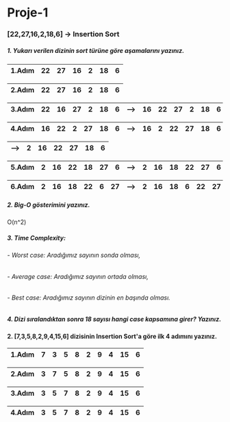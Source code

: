 # Proje-1
### [22,27,16,2,18,6] -> Insertion Sort

##### 1. Yukarı verilen dizinin sort türüne göre aşamalarını yazınız.


|1.Adım|22|27|16|2|18|6|     
|------|- |- |- |-|- |-|


|2.Adım|22|27|16|2|18|6|     
|------|- |- |- |-|- |-|

|3.Adım|22|16|27|2|18|6|-->|16|22|27|2|18|6|
|------|- |- |- |-|- |-|----|- |- |- |-|- |-|

|4.Adım|16|22|2|27|18|6|-->|16|2|22|27|18|6|
|------|- |- |- |-|- |-|--|- |- |- |-|- |-|


|-->|2|16|22|27|18|6|
|-|- |- |- |-|- |-|

|5.Adım|2|16|22|18|27|6|-->|2|16|18|22|27|6|
|------|- |- |- |-|- |-|---|- |- |- |-|- |-|

|6.Adım|2|16|18|22|6|27|-->|2|16|18|6|22|27|
|------|- |- |- |-|- |-|-------|- |- |- |-|- |-|


##### 2. Big-O gösterimini yazınız.

O(n^2)

##### 3. Time Complexity:
###### - Worst case: Aradığımız sayının sonda olması,

###### - Average case: Aradığımız sayının ortada olması,

###### - Best case: Aradığımız sayının dizinin en başında olması.

##### 4. Dizi sıralandıktan sonra 18 sayısı hangi case kapsamına girer? Yazınız.

#### 2. [7,3,5,8,2,9,4,15,6] dizisinin Insertion Sort'a göre ilk 4 adımını yazınız.
|1.Adım|7|3|5|8|2|9|4|15|6|      
|------|-|-|-|-|-|-|-|- |-|

|2.Adım|3|7|5|8|2|9|4|15|6|      
|------|-|-|-|-|-|-|-|- |-|

|3.Adım|3|5|7|8|2|9|4|15|6|      
|------|-|-|-|-|-|-|-|- |-|

|4.Adım|3|5|7|8|2|9|4|15|6|      
|------|-|-|-|-|-|-|-|- |-|